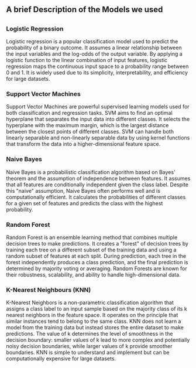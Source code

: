 ##  A brief Description of the Models we used
##

### Logistic Regression

Logistic regression is a popular classification model used to predict the probability of a binary outcome. It assumes a linear relationship between the input variables and the log-odds of the output variable. By applying a logistic function to the linear combination of input features, logistic regression maps the continuous input space to a probability range between 0 and 1. It is widely used due to its simplicity, interpretability, and efficiency for large datasets.
###

### Support Vector Machines

Support Vector Machines are powerful supervised learning models used for both classification and regression tasks. SVM aims to find an optimal hyperplane that separates the input data into different classes. It selects the hyperplane with the maximum margin, which is the largest distance between the closest points of different classes. SVM can handle both linearly separable and non-linearly separable data by using kernel functions that transform the data into a higher-dimensional feature space.
###

### Naive Bayes

Naive Bayes is a probabilistic classification algorithm based on Bayes' theorem and the assumption of independence between features. It assumes that all features are conditionally independent given the class label. Despite this "naive" assumption, Naive Bayes often performs well and is computationally efficient. It calculates the probabilities of different classes for a given set of features and predicts the class with the highest probability.
###

### Random Forest

Random Forest is an ensemble learning method that combines multiple decision trees to make predictions. It creates a "forest" of decision trees by training each tree on a different subset of the training data and using a random subset of features at each split. During prediction, each tree in the forest independently produces a class prediction, and the final prediction is determined by majority voting or averaging. Random Forests are known for their robustness, scalability, and ability to handle high-dimensional data.
###

### K-Nearest Neighbours (KNN)

K-Nearest Neighbors is a non-parametric classification algorithm that assigns a class label to an input sample based on the majority class of its k nearest neighbors in the feature space. It operates on the principle that similar instances tend to belong to the same class. KNN does not learn a model from the training data but instead stores the entire dataset to make predictions. The value of k determines the level of smoothness in the decision boundary: smaller values of k lead to more complex and potentially noisy decision boundaries, while larger values of k provide smoother boundaries. KNN is simple to understand and implement but can be computationally expensive for large datasets.
###

